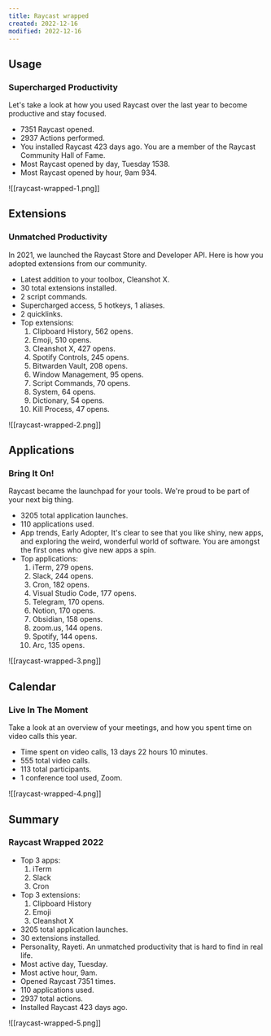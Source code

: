```yaml
---
title: Raycast wrapped
created: 2022-12-16
modified: 2022-12-16
---
```


## Usage

### Supercharged Productivity

Let's take a look at how you used Raycast over the last year to become productive and stay focused.

- 7351 Raycast opened.
- 2937 Actions performed.
- You installed Raycast 423 days ago. You are a member of the Raycast Community Hall of Fame.
- Most Raycast opened by day, Tuesday 1538.
- Most Raycast opened by hour, 9am 934.

![[raycast-wrapped-1.png]]

## Extensions

### Unmatched Productivity

In 2021, we launched the Raycast Store and Developer API. Here is how you adopted extensions from our community.

- Latest addition to your toolbox, Cleanshot X.
- 30 total extensions installed.
- 2 script commands.
- Supercharged access, 5 hotkeys, 1 aliases.
- 2 quicklinks.
- Top extensions:
	1. Clipboard History, 562 opens.
	2. Emoji, 510 opens.
	3. Cleanshot X, 427 opens.
	4. Spotify Controls, 245 opens.
	5. Bitwarden Vault, 208 opens.
	6. Window Management, 95 opens.
	7. Script Commands, 70 opens.
	8. System, 64 opens.
	9. Dictionary, 54 opens.
	10. Kill Process, 47 opens.

![[raycast-wrapped-2.png]]

## Applications

### Bring It On!

Raycast became the launchpad for your tools. We're proud to be part of your next big thing.

- 3205 total application launches.
- 110 applications used.
- App trends, Early Adopter, It's clear to see that you like shiny, new apps, and exploring the weird, wonderful world of software. You are amongst the first ones who give new apps a spin.
- Top applications:
	1. iTerm, 279 opens.
	2. Slack, 244 opens.
	3. Cron, 182 opens.
	4. Visual Studio Code, 177 opens.
	5. Telegram, 170 opens.
	6. Notion, 170 opens.
	7. Obsidian, 158 opens.
	8. zoom.us, 144 opens.
	9. Spotify, 144 opens.
	10. Arc, 135 opens.

![[raycast-wrapped-3.png]]

## Calendar

### Live In The Moment

Take a look at an overview of your meetings, and how you spent time on video calls this year.

- Time spent on video calls, 13 days 22 hours 10 minutes.
- 555 total video calls.
- 113 total participants.
- 1 conference tool used, Zoom.

![[raycast-wrapped-4.png]]

## Summary

### Raycast Wrapped 2022

- Top 3 apps:
	1. iTerm
	2. Slack
	3. Cron
- Top 3 extensions:
	1. Clipboard History
	2. Emoji
	3. Cleanshot X
- 3205 total application launches.
- 30 extensions installed.
- Personality, Rayeti. An unmatched productivity that is hard to find in real life.
- Most active day, Tuesday.
- Most active hour, 9am.
- Opened Raycast 7351 times.
- 110 applications used.
- 2937 total actions.
- Installed Raycast 423 days ago.

![[raycast-wrapped-5.png]]